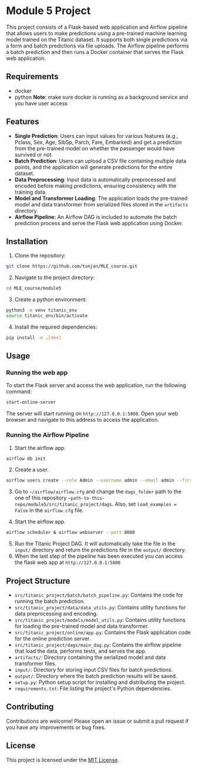 # Module 5 Project

This project consists of a Flask-based web application and Airflow pipeline that allows users to make predictions using a pre-trained machine learning model trained on the Titanic dataset. It supports both single predictions via a form and batch predictions via file uploads. The Airflow pipeline performs a batch prediction and then runs a Docker container that serves the Flask web application.

## Requirements
- docker
- python
**Note**: make sure docker is running as a background service and you have user access

## Features

- **Single Prediction**: Users can input values for various features (e.g., Pclass, Sex, Age, SibSp, Parch, Fare, Embarked) and get a prediction from the pre-trained model on whether the passenger would have survived or not.
- **Batch Prediction**: Users can upload a CSV file containing multiple data points, and the application will generate predictions for the entire dataset.
- **Data Preprocessing**: Input data is automatically preprocessed and encoded before making predictions, ensuring consistency with the training data.
- **Model and Transformer Loading**: The application loads the pre-trained model and data transformer from serialized files stored in the `artifacts` directory.
- **Airflow Pipeline**: An Airflow DAG is included to automate the batch prediction process and serve the Flask web application using Docker.

## Installation

1. Clone the repository:
```bash
git clone https://github.com/tunjan/MLE_course.git
```

2. Navigate to the project directory:

```bash
cd MLE_course/module5
```

3. Create a python environment:
	
```bash
python3 -m venv titanic_env
source titanic_env/bin/activate
```

4. Install the required dependencies:
```bash
pip install -e .[dev]
```

## Usage

### Running the web app

To start the Flask server and access the web application, run the following command:
```bash
start-online-server
```

The server will start running on `http://127.0.0.1:5000`. Open your web browser and navigate to this address to access the application.

### Running the Airflow Pipeline

1. Start the airflow app.
```bash
airflow db init
```

2. Create a user.

```bash
airflow users create --role Admin --username admin --email admin --firstname admin --lastname admin --password admin
```

3. Go to `~/airflow/airflow.cfg` and change the `dags_folder` path to the one of this repository `~path-to-this-repo/module5/src/titanic_project/dags`. Also, set `load_examples = False` in the `airflow.cfg` file.

4. Start the airflow app.
```bash
airflow scheduler & airflow webserver --port 8080
```
5. Run the Titanic Project DAG. It will automatically take the file in the `input/` directory and return the predictions file in the `output/` directory.
6. When the last step of the pipeline has been executed you can access the flask web app at `http://127.0.0.1:5000`

## Project Structure
- `src/titanic_project/batch/batch_pipeline.py`: Contains the code for running the batch prediction.
- `src/titanic_project/data/data_utils.py`: Contains utility functions for data preprocessing and encoding.
- `src/titanic_project/models/model_utils.py`: Contains utility functions for loading the pre-trained model and data transformer.
- `src/titanic_project/online/app.py`: Contains the Flask application code for the online prediction server.
- `src/titanic_project/dags/main_dag.py`: Contains the airflow pipeline that load the data, performs tests, and serves the app.
- `artifacts/`: Directory containing the serialized model and data transformer files.
- `input/`: Directory for storing input CSV files for batch predictions.
- `output/`: Directory where the batch prediction results will be saved.
- `setup.py`: Python setup script for installing and distributing the project.
- `requirements.txt`: File listing the project's Python dependencies.

## Contributing

Contributions are welcome! Please open an issue or submit a pull request if you have any improvements or bug fixes.

## License

This project is licensed under the [MIT License](LICENSE).

